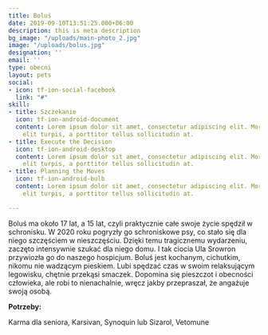 ```yaml
---
title: Boluś
date: 2019-09-10T13:51:25.000+06:00
description: this is meta description
bg_image: "/uploads/main-photo_2.jpg"
image: "/uploads/bolus.jpg"
designation: ''
email: ''
type: obecni
layout: pets
social:
- icon: tf-ion-social-facebook
  link: "#"
skill:
- title: Szczekanie
  icon: tf-ion-android-document
  content: Lorem ipsum dolor sit amet, consectetur adipiscing elit. Morbi hendrerit
    elit turpis, a porttitor tellus sollicitudin at.
- title: Execute the Decision
  icon: tf-ion-android-desktop
  content: Lorem ipsum dolor sit amet, consectetur adipiscing elit. Morbi hendrerit
    elit turpis, a porttitor tellus sollicitudin at.
- title: Planning the Moves
  icon: tf-ion-android-bulb
  content: Lorem ipsum dolor sit amet, consectetur adipiscing elit. Morbi hendrerit
    elit turpis, a porttitor tellus sollicitudin at.

---
```

Boluś ma około 17 lat, a 15 lat, czyli praktycznie całe swoje życie spędził w schronisku. W 2020 roku pogryzły go schroniskowe psy, co stało się dla niego szczęściem w nieszczęściu. Dzięki temu tragicznemu wydarzeniu, zaczęto intensywnie szukać dla niego domu. I tak ciocia Ula Srowron przywiozła go do naszego hospicjum. Boluś jest kochanym, cichutkim, nikomu nie wadzącym pieskiem. Lubi spędzać czas w swoim relaksującym legowisku, chętnie przekąsi smaczek. Dopomina się pieszczot i obecności człowieka, ale robi to nienachalnie, wręcz jakby przepraszał, że angażuje swoją osobą.

**Potrzeby:**

Karma dla seniora, Karsivan, Synoquin lub Sizarol, Vetomune
